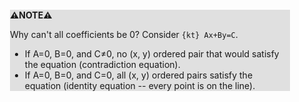 <div style="margin:2em; background-color: #e0e0e0;">

<strong>⚠️NOTE️️️⚠️</strong>

Why can't all coefficients be 0? Consider `{kt} Ax+By=C`.

 * If A=0, B=0, and C≠0, no (x, y) ordered pair that would satisfy the equation (contradiction equation).
 * If A=0, B=0, and C=0, all (x, y) ordered pairs satisfy the equation (identity equation -- every point is on the line).
</div>

